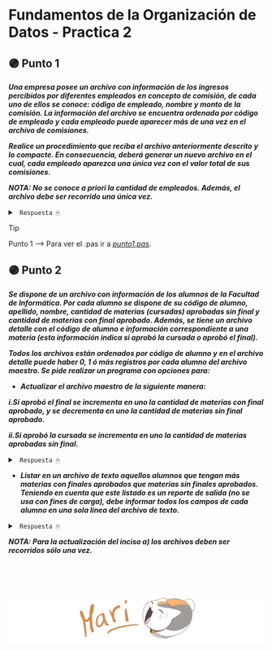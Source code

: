 # Fundamentos de la Organización de Datos - Practica 2

## 🟣 Punto 1

***Una empresa posee un archivo con información de los ingresos percibidos por diferentes empleados en concepto de comisión, de cada uno de ellos se conoce: código de empleado, nombre y monto de la comisión. La información del archivo se encuentra ordenada por código de empleado y cada empleado puede aparecer más de una vez en el archivo de comisiones.***

***Realice un procedimiento que reciba el archivo anteriormente descrito y lo compacte. En consecuencia, deberá generar un nuevo archivo en el cual, cada empleado aparezca una única vez con el valor total de sus comisiones.***

***NOTA: No se conoce a priori la cantidad de empleados. Además, el archivo debe ser recorrido una única vez.***

<details><summary> <code> Respuesta 🖱 </code></summary><br>

~~~
Program punto1;
type
    empR = record
        cod:integer;
        nombre:string[15];
        monto:real;
    end;

procedure Compactar(var comisiones, arc_comp:Text);
var
    eLei,eAcum:empR;
begin
    {asignar a variable y abrir archivo que voy a leer}
    Assign(comisiones,'comisiones.txt');
    Reset(comisiones);
    {asignar a variable y crear archivo donde voy a guardar}
    Assign(arc_comp,'compactado.txt');
    Rewrite(arc_comp);
    Read(comisiones,eLei.cod,eLei.nombre,eLei.monto);
    while (not Eof(comisiones)) do begin
      eAcum.cod := eLei.cod;
      eAcum.monto := 0;
      while (not Eof(comisiones))and(eLei.cod = eAcum.cod) do begin
        eAcum.monto+=eLei.monto;
        Read(comisiones,eLei.cod,eLei.nombre,eLei.monto);
      end;
      WriteLn(arc_comp,eAcum.cod,' ',eAcum.monto:0:2,' ',eAcum.nombre);
    end;
    {cerrar archivos}
    Close(arc_comp);
    Close(comisiones);
end;

{programa principal}
var
    comisiones:Text;
    arc_comp:Text;
begin
    Compactar(comisiones,arc_comp);
end.
~~~

</details>

>[!TIP]
>
> Punto 1 --> Para ver el .pas ir a [*punto1.pas*](/practica2/punto1.pas).

## 🟣 Punto 2

***Se dispone de un archivo con información de los alumnos de la Facultad de Informática. Por cada alumno se dispone de su código de alumno, apellido, nombre, cantidad de materias (cursadas) aprobadas sin final y cantidad de materias con final aprobado. Además, se tiene un archivo detalle con el código de alumno e información correspondiente a una materia (esta información indica si aprobó la cursada o aprobó el final).***

***Todos los archivos están ordenados por código de alumno y en el archivo detalle puede haber 0, 1 ó más registros por cada alumno del archivo maestro. Se pide realizar un programa con opciones para:***

* ***Actualizar el archivo maestro de la siguiente manera:***

***i.Si aprobó el final se incrementa en uno la cantidad de materias con final aprobado, y se decrementa en uno la cantidad de materias sin final aprobado.***

***ii.Si aprobó la cursada se incrementa en uno la cantidad de materias aprobadas sin final.***

<details><summary> <code> Respuesta 🖱 </code></summary><br>

~~~

~~~

</details>

* ***Listar en un archivo de texto aquellos alumnos que tengan más materias con finales aprobados que materias sin finales aprobados. Teniendo en cuenta que este listado es un reporte de salida (no se usa con fines de carga), debe informar todos los campos de cada alumno en una sola línea del archivo de texto.***

<details><summary> <code> Respuesta 🖱 </code></summary><br>

~~~

~~~

</details>

***NOTA: Para la actualización del inciso a) los archivos deben ser recorridos sólo una vez.***

<br>
<br>
<br>

<p><img align="center" src="https://github.com/Marimari2342/Marimari2342/blob/main/firmagith.png" alt="marigit"/></p>
